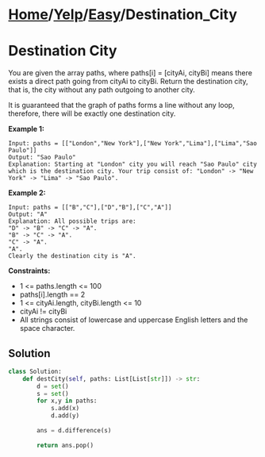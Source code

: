 # [Home](./../..)/[Yelp](./..)/[Easy](./)/Destination_City
<h1>Destination City</h1>

<p>
You are given the array paths, where paths[i] = [cityAi, cityBi] means there exists a direct path going from cityAi to cityBi. Return the destination city, that is, the city without any path outgoing to another city.

It is guaranteed that the graph of paths forms a line without any loop, therefore, there will be exactly one destination city.
</p>

<b>Example 1:</b>

    Input: paths = [["London","New York"],["New York","Lima"],["Lima","Sao Paulo"]]
    Output: "Sao Paulo" 
    Explanation: Starting at "London" city you will reach "Sao Paulo" city which is the destination city. Your trip consist of: "London" -> "New York" -> "Lima" -> "Sao Paulo".
    
<b>Example 2:</b>

    Input: paths = [["B","C"],["D","B"],["C","A"]]
    Output: "A"
    Explanation: All possible trips are: 
    "D" -> "B" -> "C" -> "A". 
    "B" -> "C" -> "A". 
    "C" -> "A". 
    "A". 
    Clearly the destination city is "A".

<b>Constraints:</b>

- 1 <= paths.length <= 100
- paths[i].length == 2
- 1 <= cityAi.length, cityBi.length <= 10
- cityAi != cityBi
- All strings consist of lowercase and uppercase English letters and the space character.

<h2>Solution</h2>

```python
class Solution:
    def destCity(self, paths: List[List[str]]) -> str:
        d = set()
        s = set()
        for x,y in paths:
            s.add(x)
            d.add(y)
            
        ans = d.difference(s)
        
        return ans.pop()
```
